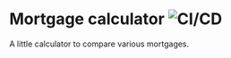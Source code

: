 # Mortgage calculator ![CI/CD](https://github.com/timseverien/mortgage-calculator/workflows/CI/CD/badge.svg)

A little calculator to compare various mortgages.
